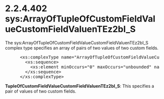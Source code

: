 <html dir="LTR" xmlns:mshelp="http://msdn.microsoft.com/mshelp" xmlns:ddue="http://ddue.schemas.microsoft.com/authoring/2003/5" xmlns:xlink="http://www.w3.org/1999/xlink" xmlns:tool="http://www.microsoft.com/tooltip">
 <body>
 <div id="header">
 <h1 class="heading">2.2.4.402 sys:ArrayOfTupleOfCustomFieldValueCustomFieldValuenTEz2bI_S</h1>
 </div>
 <div id="mainSection">
 <div id="mainBody">
 <div id="allHistory" class="saveHistory"></div>
 <div id="sectionSection0" class="section" name="collapseableSection">
 

<p>The
sys:ArrayOfTupleOfCustomFieldValueCustomFieldValuenTEz2bI_S complex type
specifies an array of pairs of two values of two custom fields.</p>

<dl>
<dd>
<div><pre> &lt;xs:complexType name=&quot;ArrayOfTupleOfCustomFieldValueCustomFieldValuenTEz2bI_S&quot;&gt;
   &lt;xs:sequence&gt;
     &lt;xs:element minOccurs=&quot;0&quot; maxOccurs=&quot;unbounded&quot; name=&quot;TupleOfCustomFieldValueCustomFieldValuenTEz2bI_S&quot; nillable=&quot;true&quot; type=&quot;sys:TupleOfCustomFieldValueCustomFieldValuenTEz2bI_S&quot; /&gt;
   &lt;/xs:sequence&gt;
 &lt;/xs:complexType&gt; 
</pre></div>
</dd></dl>

<p><b>TupleOfCustomFieldValueCustomFieldValuenTEz2bI_S</b>:
This specifies a pair of values of two custom fields.</p>


 </div>
 </div>
 </div>
 </body>
</html>
